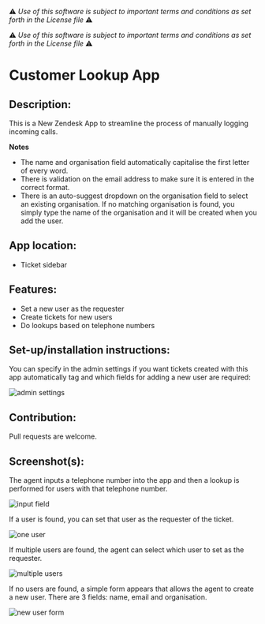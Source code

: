 :warning: *Use of this software is subject to important terms and conditions as set forth in the License file* :warning:

:warning: *Use of this software is subject to important terms and conditions as set forth in the License file* :warning:

# Customer Lookup App

## Description:

This is a New Zendesk App to streamline the process of manually logging incoming calls.

**Notes**

* The name and organisation field automatically capitalise the first letter of every word.
* There is validation on the email address to make sure it is entered in the correct format.
* There is an auto-suggest dropdown on the organisation field to select an existing organisation. If no matching organisation is found, you simply type the name of the organisation and it will be created when you add the user.

## App location:

* Ticket sidebar

## Features:

* Set a new user as the requester
* Create tickets for new users
* Do lookups based on telephone numbers

## Set-up/installation instructions:

You can specify in the admin settings if you want tickets created with this app automatically tag and which fields for adding a new user are required:

![admin settings](https://www.evernote.com/shard/s215/sh/8fec7086-65a9-408f-8674-d02dbd972b99/1290aa349837bc64001c1a5bae451cb4/deep/0/Screen%20Shot%202013-08-29%20at%2016.14.03.png "App Settings")

## Contribution:

Pull requests are welcome.

## Screenshot(s):

The agent inputs a telephone number into the app and then a lookup is performed for users with that telephone number.

![input field](https://www.evernote.com/shard/s215/sh/14a12d2e-7563-443a-b569-eb50222453be/297f9f07c185e76c52b9e466364b3cbb/deep/0/Toby's%20Support%20-%20Agent.png "Input Telephone Number")

If a user is found, you can set that user as the requester of the ticket.

![one user](https://www.evernote.com/shard/s215/sh/4c65f209-f10d-46a2-a643-e09740b3e526/0b03e6ac6e6dafc5a69c9abcc5e8c04c/deep/0/Toby's%20Support%20-%20Agent.png "One User Result")

If multiple users are found, the agent can select which user to set as the requester.

![multiple users](https://www.evernote.com/shard/s215/sh/2964002e-cb6a-45a6-9dc4-ec74f719b113/c8dd9f92c56eb8ff155921ab280b2744/deep/0/Toby's%20Support%20-%20Agent.png "Multiple Users Result")

If no users are found, a simple form appears that allows the agent to create a new user. There are 3 fields: name, email and organisation.

![new user form](https://www.evernote.com/shard/s215/sh/4ee26795-8d41-4ab7-bedc-d52c13954be4/1c2fd64dc3398cf718f39c27754d1c85/deep/0/Toby's%20Support%20-%20Agent.png "Add New User")




